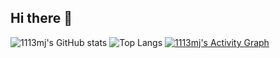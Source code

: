 ## Hi there 👋

<!--
**113mj/113mj** is a ✨ _special_ ✨ repository because its `README.md` (this file) appears on your GitHub profile.

Here are some ideas to get you started:

- 🔭 I’m currently working on ...
- 🌱 I’m currently learning ...
- 👯 I’m looking to collaborate on ...
- 🤔 I’m looking for help with ...
- 💬 Ask me about ...
- 📫 How to reach me: ...
- 😄 Pronouns: ...
- ⚡ Fun fact: ...
-->

![1113mj's GitHub stats](https://github-readme-stats.vercel.app/api?username=1113mj&show_icons=true&theme=radical)
![Top Langs](https://github-readme-stats.vercel.app/api/top-langs/?username=1113mj&layout=compact&theme=radical)
[![1113mj's Activity Graph](https://github-readme-activity-graph.cyclic.app/graph?username=1113mj&theme=github)](https://github.com/ashutosh00710/github-readme-activity-graph)
